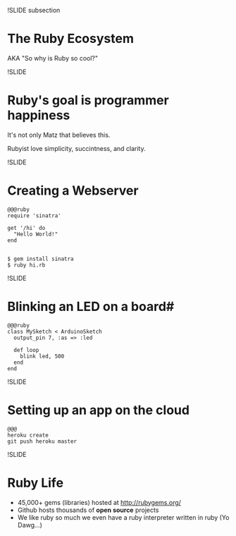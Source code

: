!SLIDE subsection

# The Ruby Ecosystem #

AKA "So why is Ruby so cool?"

!SLIDE

# Ruby's goal is programmer happiness #

It's not only Matz that believes this.

Rubyist love simplicity, succintness, and clarity.

!SLIDE

# Creating a Webserver #

    @@@ruby
    require 'sinatra'

    get '/hi' do
      "Hello World!"
    end


    $ gem install sinatra
    $ ruby hi.rb

!SLIDE

# Blinking an LED on a board#

    @@@ruby
    class MySketch < ArduinoSketch
      output_pin 7, :as => :led
    
      def loop
        blink led, 500
      end
    end

!SLIDE

# Setting up an app on the cloud #

    @@@
    heroku create
    git push heroku master

!SLIDE

# Ruby Life #

* 45,000+ gems (libraries) hosted at http://rubygems.org/
* Github hosts thousands of **open source** projects
* We like ruby so much we even have a ruby interpreter written in ruby (Yo Dawg...)